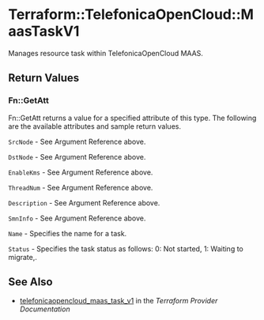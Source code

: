 # Terraform::TelefonicaOpenCloud::MaasTaskV1

Manages resource task within TelefonicaOpenCloud MAAS.

## Return Values

### Fn::GetAtt

Fn::GetAtt returns a value for a specified attribute of this type. The following are the available attributes and sample return values.

`SrcNode` - See Argument Reference above.

`DstNode` - See Argument Reference above.

`EnableKms` - See Argument Reference above.

`ThreadNum` - See Argument Reference above.

`Description` - See Argument Reference above.

`SmnInfo` - See Argument Reference above.

`Name` - Specifies the name for a task.

`Status` - Specifies the task status as follows: 0: Not started, 1: Waiting to migrate,.

## See Also

* [telefonicaopencloud_maas_task_v1](https://www.terraform.io/docs/providers/telefonicaopencloud/r/maas_task_v1.html) in the _Terraform Provider Documentation_
